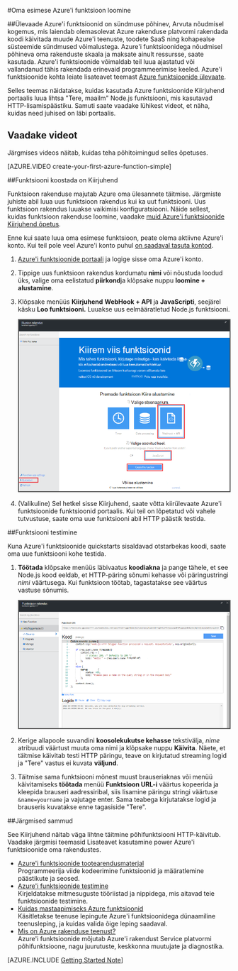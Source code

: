 <properties
   pageTitle="Luua oma esimese Azure'i funktsioon | Microsoft Azure'i"
   description="Koostage oma esimese Azure'i funktsioon serverless rakenduses kahest minutist."
   services="functions"
   documentationCenter="na"
   authors="ggailey777"
   manager="erikre"
   editor=""
   tags=""
/>

<tags
   ms.service="functions"
   ms.devlang="multiple"
   ms.topic="hero-article"
   ms.tgt_pltfrm="multiple"
   ms.workload="na"
   ms.date="09/08/2016"
   ms.author="glenga"/>

#<a name="create-your-first-azure-function"></a>Oma esimese Azure'i funktsioon loomine

##<a name="overview"></a>Ülevaade
Azure'i funktsioonid on sündmuse põhinev, Arvuta nõudmisel kogemus, mis laiendab olemasolevat Azure rakenduse platvormi rakendada koodi käivitada muude Azure'i teenuste, toodete SaaS ning kohapealse süsteemide sündmused võimalustega. Azure'i funktsioonidega nõudmisel põhineva oma rakenduste skaala ja maksate ainult ressursse, saate kasutada. Azure'i funktsioonide võimaldab teil luua ajastatud või vallandanud tähis rakendada erinevaid programmeerimise keeled. Azure'i funktsioonide kohta leiate lisateavet teemast [Azure funktsioonide ülevaate](functions-overview.md).

Selles teemas näidatakse, kuidas kasutada Azure funktsioonide Kiirjuhend portaalis luua lihtsa "Tere, maailm" Node.js funktsiooni, mis kasutavad HTTP-lisamispäästiku. Samuti saate vaadake lühikest videot, et näha, kuidas need juhised on läbi portaalis.

## <a name="watch-the-video"></a>Vaadake videot

Järgmises videos näitab, kuidas teha põhitoimingud selles õpetuses. 

[AZURE.VIDEO create-your-first-azure-function-simple]

##<a name="create-a-function-from-the-quickstart"></a>Funktsiooni koostada on Kiirjuhend

Funktsioon rakenduse majutab Azure oma ülesannete täitmise. Järgmiste juhiste abil luua uus funktsioon rakendus kui ka uut funktsiooni. Uus funktsioon rakendus luuakse vaikimisi konfiguratsiooni. Näide sellest, kuidas funktsioon rakenduse loomine, vaadake [muid Azure'i funktsioonide Kiirjuhend õpetus](functions-create-first-azure-function-azure-portal.md).

Enne kui saate luua oma esimese funktsioon, peate olema aktiivne Azure'i konto. Kui teil pole veel Azure'i konto puhul [on saadaval tasuta kontod](https://azure.microsoft.com/free/).

1. [Azure'i funktsioonide portaali](https://functions.azure.com/signin) ja logige sisse oma Azure'i konto.

2. Tippige uus funktsioon rakendus kordumatu **nimi** või nõustuda loodud üks, valige oma eelistatud **piirkond**ja klõpsake nuppu **loomine + alustamine**. 

3. Klõpsake menüüs **Kiirjuhend** **WebHook + API** ja **JavaScripti**, seejärel käsku **Loo funktsiooni.** Luuakse uus eelmääratletud Node.js funktsiooni. 

    ![](./media/functions-create-first-azure-function/function-app-quickstart-node-webhook.png)

4. (Valikuline) Sel hetkel sisse Kiirjuhend, saate võtta kiirülevaate Azure'i funktsioonide funktsioonid portaalis.   Kui teil on lõpetatud või vahele tutvustuse, saate oma uue funktsiooni abil HTTP päästik testida.

##<a name="test-the-function"></a>Funktsiooni testimine

Kuna Azure'i funktsioonide quickstarts sisaldavad otstarbekas koodi, saate oma uue funktsiooni kohe testida.

1. **Töötada** klõpsake menüüs läbivaatus **koodiakna** ja pange tähele, et see Node.js kood eeldab, et HTTP-päring sõnumi kehasse või päringustringi *nimi* väärtusega. Kui funktsioon töötab, tagastatakse see väärtus vastuse sõnumis.

    ![](./media/functions-create-first-azure-function/function-app-develop-tab-testing.png)

2. Kerige allapoole suvandini **koosolekukutse kehasse** tekstivälja, *nime* atribuudi väärtust muuta oma nimi ja klõpsake nuppu **Käivita**. Näete, et täitmise käivitab testi HTTP päringu, teave on kirjutatud streaming logid ja "Tere" vastus ei kuvata **väljund**. 

3. Täitmise sama funktsiooni mõnest muust brauseriaknas või menüü käivitamiseks **töötada** menüü **Funktsioon URL-i** väärtus kopeerida ja kleepida brauseri aadressiribal, siis lisamine päringu stringi väärtuse `&name=yourname` ja vajutage enter. Sama teabega kirjutatakse logid ja brauseris kuvatakse enne tagasiside "Tere".

##<a name="next-steps"></a>Järgmised sammud

See Kiirjuhend näitab väga lihtne täitmine põhifunktsiooni HTTP-käivitub. Vaadake järgmisi teemasid Lisateavet kasutamine power Azure'i funktsioonide oma rakendustes.

+ [Azure'i funktsioonide tootearendusmaterjal](functions-reference.md)  
Programmeerija viide kodeerimine funktsioonid ja määratlemine päästikute ja seosed.
+ [Azure'i funktsioonide testimine](functions-test-a-function.md)  
Kirjeldatakse mitmesuguste tööriistad ja nippidega, mis aitavad teie funktsioonide testimine.
+ [Kuidas mastaapimiseks Azure funktsioonid](functions-scale.md)  
Käsitletakse teenuse lepingute Azure'i funktsioonidega dünaamiline teenusleping, ja kuidas valida õige leping saadaval. 
+ [Mis on Azure rakenduse teenust?](../app-service/app-service-value-prop-what-is.md)  
Azure'i funktsioonide mõjutab Azure'i rakendust Service platvormi põhifunktsioone, nagu juurutuste, keskkonna muutujate ja diagnostika. 

[AZURE.INCLUDE [Getting Started Note](../../includes/functions-get-help.md)]
